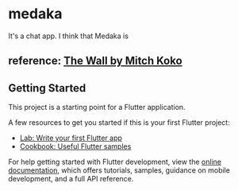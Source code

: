 # medaka
It's a chat app.
I think that Medaka is 
## reference: [The Wall by Mitch Koko](https://www.youtube.com/watch?v=yJ7qQxzkh9E&t=362s)

## Getting Started

This project is a starting point for a Flutter application.

A few resources to get you started if this is your first Flutter project:

- [Lab: Write your first Flutter app](https://docs.flutter.dev/get-started/codelab)
- [Cookbook: Useful Flutter samples](https://docs.flutter.dev/cookbook)

For help getting started with Flutter development, view the
[online documentation](https://docs.flutter.dev/), which offers tutorials,
samples, guidance on mobile development, and a full API reference.
